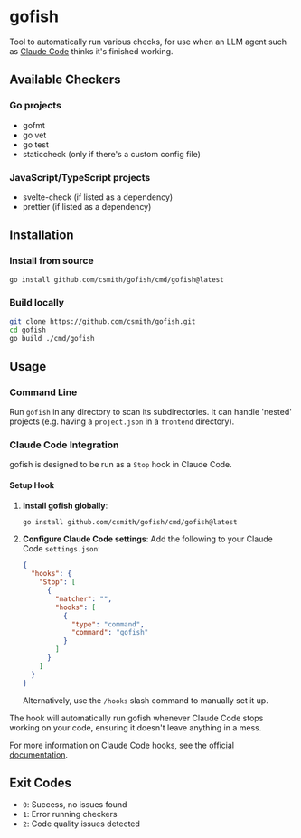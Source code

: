 # gofish

Tool to automatically run various checks, for use when an LLM agent such as
[Claude Code](https://docs.anthropic.com/en/docs/claude-code) thinks it's
finished working.

## Available Checkers

### Go projects

- gofmt
- go vet
- go test
- staticcheck (only if there's a custom config file)

### JavaScript/TypeScript projects

- svelte-check (if listed as a dependency)
- prettier (if listed as a dependency)

## Installation

### Install from source

```bash
go install github.com/csmith/gofish/cmd/gofish@latest
```

### Build locally

```bash
git clone https://github.com/csmith/gofish.git
cd gofish
go build ./cmd/gofish
```

## Usage

### Command Line

Run `gofish` in any directory to scan its subdirectories. It can handle 'nested'
projects (e.g. having a `project.json` in a `frontend` directory).


### Claude Code Integration

gofish is designed to be run as a `Stop` hook in Claude Code.

#### Setup Hook

1. **Install gofish globally**:
   ```bash
   go install github.com/csmith/gofish/cmd/gofish@latest
   ```

2. **Configure Claude Code settings**: Add the following to your Claude Code `settings.json`:
   ```json
   {
     "hooks": {
       "Stop": [
         {
           "matcher": "",
           "hooks": [
             {
               "type": "command",
               "command": "gofish"
             }
           ]
         }
       ]
     }
   }
   ```
   Alternatively, use the `/hooks` slash command to manually set it up.

The hook will automatically run gofish whenever Claude Code stops working on
your code, ensuring it doesn't leave anything in a mess.

For more information on Claude Code hooks, see the [official documentation](https://docs.anthropic.com/en/docs/claude-code/hooks).

## Exit Codes

- `0`: Success, no issues found
- `1`: Error running checkers
- `2`: Code quality issues detected